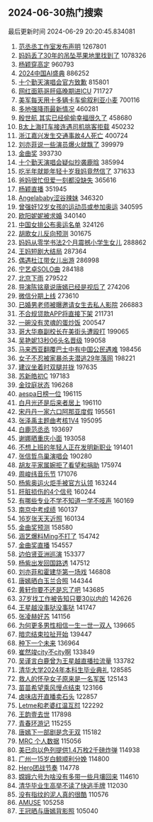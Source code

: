 ## 2024-06-30热门搜索 
最后更新时间 2024-06-29 20:20:45.834081 
1. [范丞丞工作室发布声明](https://s.weibo.com/weibo?q=%23%E8%8C%83%E4%B8%9E%E4%B8%9E%E5%B7%A5%E4%BD%9C%E5%AE%A4%E5%8F%91%E5%B8%83%E5%A3%B0%E6%98%8E%23&t=31&band_rank=1&Refer=top) 1267801
1. [妈妈丢了30年的吊坠苹果地里找到了](https://s.weibo.com/weibo?q=%23%E5%A6%88%E5%A6%88%E4%B8%A2%E4%BA%8630%E5%B9%B4%E7%9A%84%E5%90%8A%E5%9D%A0%E8%8B%B9%E6%9E%9C%E5%9C%B0%E9%87%8C%E6%89%BE%E5%88%B0%E4%BA%86%23&t=31&band_rank=1&Refer=top) 1078326
1. [杨颖穿高定](https://s.weibo.com/weibo?q=%23%E6%9D%A8%E9%A2%96%E7%A9%BF%E9%AB%98%E5%AE%9A%23&t=31&band_rank=2&Refer=top) 960793
1. [2024中国AI盛典](https://s.weibo.com/weibo?q=%232024%E4%B8%AD%E5%9B%BDAI%E7%9B%9B%E5%85%B8%23&t=31&band_rank=3&Refer=top) 886252
1. [十个勤天演唱会官方致歉](https://s.weibo.com/weibo?q=%23%E5%8D%81%E4%B8%AA%E5%8B%A4%E5%A4%A9%E6%BC%94%E5%94%B1%E4%BC%9A%E5%AE%98%E6%96%B9%E8%87%B4%E6%AD%89%23&t=31&band_rank=4&Refer=top) 815801
1. [网红面筋哥肝癌晚期进ICU](https://s.weibo.com/weibo?q=%23%E7%BD%91%E7%BA%A2%E9%9D%A2%E7%AD%8B%E5%93%A5%E8%82%9D%E7%99%8C%E6%99%9A%E6%9C%9F%E8%BF%9BICU%23&t=31&band_rank=5&Refer=top) 711727
1. [美军每天用十多辆卡车偷叙利亚小麦](https://s.weibo.com/weibo?q=%23%E7%BE%8E%E5%86%9B%E6%AF%8F%E5%A4%A9%E7%94%A8%E5%8D%81%E5%A4%9A%E8%BE%86%E5%8D%A1%E8%BD%A6%E5%81%B7%E5%8F%99%E5%88%A9%E4%BA%9A%E5%B0%8F%E9%BA%A6%23&t=31&band_rank=2&Refer=top) 700116
1. [多地强降雨最新情况](https://s.weibo.com/weibo?q=%23%E5%A4%9A%E5%9C%B0%E5%BC%BA%E9%99%8D%E9%9B%A8%E6%9C%80%E6%96%B0%E6%83%85%E5%86%B5%23&t=31&band_rank=3&Refer=top) 460281
1. [殷世航 其实已经偷偷幸福很久了](https://s.weibo.com/weibo?q=%E6%AE%B7%E4%B8%96%E8%88%AA%20%E5%85%B6%E5%AE%9E%E5%B7%B2%E7%BB%8F%E5%81%B7%E5%81%B7%E5%B9%B8%E7%A6%8F%E5%BE%88%E4%B9%85%E4%BA%86&t=31&band_rank=4&Refer=top) 458680
1. [B太上海打车接连遇司机挑客拒载](https://s.weibo.com/weibo?q=%23B%E5%A4%AA%E4%B8%8A%E6%B5%B7%E6%89%93%E8%BD%A6%E6%8E%A5%E8%BF%9E%E9%81%87%E5%8F%B8%E6%9C%BA%E6%8C%91%E5%AE%A2%E6%8B%92%E8%BD%BD%23&t=31&band_rank=5&Refer=top) 450232
1. [浙江嘉兴发生交通事故4人死亡](https://s.weibo.com/weibo?q=%23%E6%B5%99%E6%B1%9F%E5%98%89%E5%85%B4%E5%8F%91%E7%94%9F%E4%BA%A4%E9%80%9A%E4%BA%8B%E6%95%854%E4%BA%BA%E6%AD%BB%E4%BA%A1%23&t=31&band_rank=6&Refer=top) 400724
1. [刘亦菲说一些演员爆火就飘了](https://s.weibo.com/weibo?q=%23%E5%88%98%E4%BA%A6%E8%8F%B2%E8%AF%B4%E4%B8%80%E4%BA%9B%E6%BC%94%E5%91%98%E7%88%86%E7%81%AB%E5%B0%B1%E9%A3%98%E4%BA%86%23&t=31&band_rank=7&Refer=top) 399979
1. [金曲奖](https://s.weibo.com/weibo?q=%E9%87%91%E6%9B%B2%E5%A5%96&t=31&band_rank=7&Refer=top) 393730
1. [十个勤天演唱会疑似抄袭鹿晗](https://s.weibo.com/weibo?q=%23%E5%8D%81%E4%B8%AA%E5%8B%A4%E5%A4%A9%E6%BC%94%E5%94%B1%E4%BC%9A%E7%96%91%E4%BC%BC%E6%8A%84%E8%A2%AD%E9%B9%BF%E6%99%97%23&t=31&band_rank=8&Refer=top) 385994
1. [吃半年就能年轻十岁我妈竟然信了](https://s.weibo.com/weibo?q=%23%E5%90%83%E5%8D%8A%E5%B9%B4%E5%B0%B1%E8%83%BD%E5%B9%B4%E8%BD%BB%E5%8D%81%E5%B2%81%E6%88%91%E5%A6%88%E7%AB%9F%E7%84%B6%E4%BF%A1%E4%BA%86%23&t=31&band_rank=9&Refer=top) 371633
1. [爸妈很忙但爱一刻都没缺失](https://s.weibo.com/weibo?q=%23%E7%88%B8%E5%A6%88%E5%BE%88%E5%BF%99%E4%BD%86%E7%88%B1%E4%B8%80%E5%88%BB%E9%83%BD%E6%B2%A1%E7%BC%BA%E5%A4%B1%23&t=31&band_rank=10&Refer=top) 365616
1. [杨颖直播](https://s.weibo.com/weibo?q=%E6%9D%A8%E9%A2%96%E7%9B%B4%E6%92%AD&t=31&band_rank=11&Refer=top) 351945
1. [Angelababy涩谷辣妹](https://s.weibo.com/weibo?q=%23Angelababy%E6%B6%A9%E8%B0%B7%E8%BE%A3%E5%A6%B9%23&t=31&band_rank=8&Refer=top) 346320
1. [曾强奸12岁女孩的运动员或参加奥运](https://s.weibo.com/weibo?q=%23%E6%9B%BE%E5%BC%BA%E5%A5%B812%E5%B2%81%E5%A5%B3%E5%AD%A9%E7%9A%84%E8%BF%90%E5%8A%A8%E5%91%98%E6%88%96%E5%8F%82%E5%8A%A0%E5%A5%A5%E8%BF%90%23&t=31&band_rank=12&Refer=top) 340595
1. [欧阳妮妮被求婚](https://s.weibo.com/weibo?q=%E6%AC%A7%E9%98%B3%E5%A6%AE%E5%A6%AE%E8%A2%AB%E6%B1%82%E5%A9%9A&t=31&band_rank=13&Refer=top) 340140
1. [中国女排公布奥运名单](https://s.weibo.com/weibo?q=%23%E4%B8%AD%E5%9B%BD%E5%A5%B3%E6%8E%92%E5%85%AC%E5%B8%83%E5%A5%A5%E8%BF%90%E5%90%8D%E5%8D%95%23&t=31&band_rank=14&Refer=top) 324126
1. [胡歌女儿反向预测](https://s.weibo.com/weibo?q=%23%E8%83%A1%E6%AD%8C%E5%A5%B3%E5%84%BF%E5%8F%8D%E5%90%91%E9%A2%84%E6%B5%8B%23&t=31&band_rank=15&Refer=top) 301675
1. [妈妈从零学书法2个月震撼小学生女儿](https://s.weibo.com/weibo?q=%23%E5%A6%88%E5%A6%88%E4%BB%8E%E9%9B%B6%E5%AD%A6%E4%B9%A6%E6%B3%952%E4%B8%AA%E6%9C%88%E9%9C%87%E6%92%BC%E5%B0%8F%E5%AD%A6%E7%94%9F%E5%A5%B3%E5%84%BF%23&t=31&band_rank=10&Refer=top) 288862
1. [王妈短剧大结局](https://s.weibo.com/weibo?q=%23%E7%8E%8B%E5%A6%88%E7%9F%AD%E5%89%A7%E5%A4%A7%E7%BB%93%E5%B1%80%23&t=31&band_rank=11&Refer=top) 287364
1. [偶遇杜江带女儿出游](https://s.weibo.com/weibo?q=%23%E5%81%B6%E9%81%87%E6%9D%9C%E6%B1%9F%E5%B8%A6%E5%A5%B3%E5%84%BF%E5%87%BA%E6%B8%B8%23&t=31&band_rank=12&Refer=top) 286998
1. [宁艺卓SOLO曲](https://s.weibo.com/weibo?q=%E5%AE%81%E8%89%BA%E5%8D%93SOLO%E6%9B%B2&t=31&band_rank=14&Refer=top) 284188
1. [北京下雨](https://s.weibo.com/weibo?q=%23%E5%8C%97%E4%BA%AC%E4%B8%8B%E9%9B%A8%23&t=31&band_rank=15&Refer=top) 279522
1. [导演陈铭章说唐嫣已经是视后了](https://s.weibo.com/weibo?q=%23%E5%AF%BC%E6%BC%94%E9%99%88%E9%93%AD%E7%AB%A0%E8%AF%B4%E5%94%90%E5%AB%A3%E5%B7%B2%E7%BB%8F%E6%98%AF%E8%A7%86%E5%90%8E%E4%BA%86%23&t=31&band_rank=16&Refer=top) 274206
1. [微信分期上线](https://s.weibo.com/weibo?q=%23%E5%BE%AE%E4%BF%A1%E5%88%86%E6%9C%9F%E4%B8%8A%E7%BA%BF%23&t=31&band_rank=17&Refer=top) 273610
1. [已婚男老师被曝邀请女生去私人影院](https://s.weibo.com/weibo?q=%23%E5%B7%B2%E5%A9%9A%E7%94%B7%E8%80%81%E5%B8%88%E8%A2%AB%E6%9B%9D%E9%82%80%E8%AF%B7%E5%A5%B3%E7%94%9F%E5%8E%BB%E7%A7%81%E4%BA%BA%E5%BD%B1%E9%99%A2%23&t=31&band_rank=18&Refer=top) 266883
1. [不合规贷款APP将直接下架](https://s.weibo.com/weibo?q=%23%E4%B8%8D%E5%90%88%E8%A7%84%E8%B4%B7%E6%AC%BEAPP%E5%B0%86%E7%9B%B4%E6%8E%A5%E4%B8%8B%E6%9E%B6%23&t=31&band_rank=19&Refer=top) 211731
1. [一碗没有灵魂的蛋炒饭](https://s.weibo.com/weibo?q=%E4%B8%80%E7%A2%97%E6%B2%A1%E6%9C%89%E7%81%B5%E9%AD%82%E7%9A%84%E8%9B%8B%E7%82%92%E9%A5%AD&t=31&band_rank=16&Refer=top) 200547
1. [哥大华裔副校长在美街头遭殴打](https://s.weibo.com/weibo?q=%23%E5%93%A5%E5%A4%A7%E5%8D%8E%E8%A3%94%E5%89%AF%E6%A0%A1%E9%95%BF%E5%9C%A8%E7%BE%8E%E8%A1%97%E5%A4%B4%E9%81%AD%E6%AE%B4%E6%89%93%23&t=31&band_rank=43&Refer=top) 199065
1. [吴艳妮13秒06头名晋级](https://s.weibo.com/weibo?q=%23%E5%90%B4%E8%89%B3%E5%A6%AE13%E7%A7%9206%E5%A4%B4%E5%90%8D%E6%99%8B%E7%BA%A7%23&t=31&band_rank=20&Refer=top) 199058
1. [马来西亚翻覆巴士中有中国公民遇难](https://s.weibo.com/weibo?q=%23%E9%A9%AC%E6%9D%A5%E8%A5%BF%E4%BA%9A%E7%BF%BB%E8%A6%86%E5%B7%B4%E5%A3%AB%E4%B8%AD%E6%9C%89%E4%B8%AD%E5%9B%BD%E5%85%AC%E6%B0%91%E9%81%87%E9%9A%BE%23&t=31&band_rank=20&Refer=top) 198456
1. [女子不忍被家暴杀夫潜逃29年落网](https://s.weibo.com/weibo?q=%23%E5%A5%B3%E5%AD%90%E4%B8%8D%E5%BF%8D%E8%A2%AB%E5%AE%B6%E6%9A%B4%E6%9D%80%E5%A4%AB%E6%BD%9C%E9%80%8329%E5%B9%B4%E8%90%BD%E7%BD%91%23&t=31&band_rank=21&Refer=top) 198221
1. [建议坐着时双腿并拢](https://s.weibo.com/weibo?q=%23%E5%BB%BA%E8%AE%AE%E5%9D%90%E7%9D%80%E6%97%B6%E5%8F%8C%E8%85%BF%E5%B9%B6%E6%8B%A2%23&t=31&band_rank=21&Refer=top) 197635
1. [苏新皓初C](https://s.weibo.com/weibo?q=%E8%8B%8F%E6%96%B0%E7%9A%93%E5%88%9DC&t=31&band_rank=23&Refer=top) 197183
1. [金玟庭状态](https://s.weibo.com/weibo?q=%23%E9%87%91%E7%8E%9F%E5%BA%AD%E7%8A%B6%E6%80%81%23&t=31&band_rank=24&Refer=top) 196268
1. [aespa日榜一位](https://s.weibo.com/weibo?q=%23aespa%E6%97%A5%E6%A6%9C%E4%B8%80%E4%BD%8D%23&t=31&band_rank=22&Refer=top) 196115
1. [白月光还是后来者居上](https://s.weibo.com/weibo?q=%23%E7%99%BD%E6%9C%88%E5%85%89%E8%BF%98%E6%98%AF%E5%90%8E%E6%9D%A5%E8%80%85%E5%B1%85%E4%B8%8A%23&t=31&band_rank=25&Refer=top) 196110
1. [宋丹丹一家六口阿那亚度假](https://s.weibo.com/weibo?q=%23%E5%AE%8B%E4%B8%B9%E4%B8%B9%E4%B8%80%E5%AE%B6%E5%85%AD%E5%8F%A3%E9%98%BF%E9%82%A3%E4%BA%9A%E5%BA%A6%E5%81%87%23&t=31&band_rank=26&Refer=top) 195561
1. [张泽禹主题曲考核1V4](https://s.weibo.com/weibo?q=%23%E5%BC%A0%E6%B3%BD%E7%A6%B9%E4%B8%BB%E9%A2%98%E6%9B%B2%E8%80%83%E6%A0%B81V4%23&t=31&band_rank=27&Refer=top) 195095
1. [白鹿范丞丞](https://s.weibo.com/weibo?q=%E7%99%BD%E9%B9%BF%E8%8C%83%E4%B8%9E%E4%B8%9E&t=31&band_rank=23&Refer=top) 193697
1. [谢娜晒重庆小面](https://s.weibo.com/weibo?q=%23%E8%B0%A2%E5%A8%9C%E6%99%92%E9%87%8D%E5%BA%86%E5%B0%8F%E9%9D%A2%23&t=31&band_rank=24&Refer=top) 193058
1. [不想上班的年轻人正在发明新职业](https://s.weibo.com/weibo?q=%23%E4%B8%8D%E6%83%B3%E4%B8%8A%E7%8F%AD%E7%9A%84%E5%B9%B4%E8%BD%BB%E4%BA%BA%E6%AD%A3%E5%9C%A8%E5%8F%91%E6%98%8E%E6%96%B0%E8%81%8C%E4%B8%9A%23&t=31&band_rank=25&Refer=top) 191401
1. [张信哲鸟巢演唱会](https://s.weibo.com/weibo?q=%E5%BC%A0%E4%BF%A1%E5%93%B2%E9%B8%9F%E5%B7%A2%E6%BC%94%E5%94%B1%E4%BC%9A&t=31&band_rank=28&Refer=top) 190280
1. [胡友平家属婉拒了看望和捐助](https://s.weibo.com/weibo?q=%23%E8%83%A1%E5%8F%8B%E5%B9%B3%E5%AE%B6%E5%B1%9E%E5%A9%89%E6%8B%92%E4%BA%86%E7%9C%8B%E6%9C%9B%E5%92%8C%E6%8D%90%E5%8A%A9%23&t=31&band_rank=26&Refer=top) 175974
1. [周峻纬音乐节](https://s.weibo.com/weibo?q=%E5%91%A8%E5%B3%BB%E7%BA%AC%E9%9F%B3%E4%B9%90%E8%8A%82&t=31&band_rank=31&Refer=top) 171076
1. [杨紫奥运火炬手被官方认领](https://s.weibo.com/weibo?q=%23%E6%9D%A8%E7%B4%AB%E5%A5%A5%E8%BF%90%E7%81%AB%E7%82%AC%E6%89%8B%E8%A2%AB%E5%AE%98%E6%96%B9%E8%AE%A4%E9%A2%86%23&t=31&band_rank=32&Refer=top) 163244
1. [肝脏损伤的4个信号](https://s.weibo.com/weibo?q=%23%E8%82%9D%E8%84%8F%E6%8D%9F%E4%BC%A4%E7%9A%844%E4%B8%AA%E4%BF%A1%E5%8F%B7%23&t=31&band_rank=33&Refer=top) 160244
1. [有哪些专业不学不知道一学不吱声](https://s.weibo.com/weibo?q=%23%E6%9C%89%E5%93%AA%E4%BA%9B%E4%B8%93%E4%B8%9A%E4%B8%8D%E5%AD%A6%E4%B8%8D%E7%9F%A5%E9%81%93%E4%B8%80%E5%AD%A6%E4%B8%8D%E5%90%B1%E5%A3%B0%23&t=31&band_rank=34&Refer=top) 160169
1. [南京中考成绩](https://s.weibo.com/weibo?q=%E5%8D%97%E4%BA%AC%E4%B8%AD%E8%80%83%E6%88%90%E7%BB%A9&t=31&band_rank=35&Refer=top) 160137
1. [16岁张天天近照](https://s.weibo.com/weibo?q=%2316%E5%B2%81%E5%BC%A0%E5%A4%A9%E5%A4%A9%E8%BF%91%E7%85%A7%23&t=31&band_rank=36&Refer=top) 160134
1. [金曲奖预测](https://s.weibo.com/weibo?q=%E9%87%91%E6%9B%B2%E5%A5%96%E9%A2%84%E6%B5%8B&t=31&band_rank=37&Refer=top) 158580
1. [涵艺爆料Ming不打了](https://s.weibo.com/weibo?q=%23%E6%B6%B5%E8%89%BA%E7%88%86%E6%96%99Ming%E4%B8%8D%E6%89%93%E4%BA%86%23&t=31&band_rank=49&Refer=top) 154742
1. [金曲奖直播](https://s.weibo.com/weibo?q=%E9%87%91%E6%9B%B2%E5%A5%96%E7%9B%B4%E6%92%AD&t=31&band_rank=41&Refer=top) 154557
1. [边伯贤亚洲巡演](https://s.weibo.com/weibo?q=%23%E8%BE%B9%E4%BC%AF%E8%B4%A4%E4%BA%9A%E6%B4%B2%E5%B7%A1%E6%BC%94%23&t=31&band_rank=42&Refer=top) 153377
1. [杨紫出发回国路透](https://s.weibo.com/weibo?q=%23%E6%9D%A8%E7%B4%AB%E5%87%BA%E5%8F%91%E5%9B%9E%E5%9B%BD%E8%B7%AF%E9%80%8F%23&t=31&band_rank=27&Refer=top) 147512
1. [刘亦菲和霍建华第一场戏](https://s.weibo.com/weibo?q=%23%E5%88%98%E4%BA%A6%E8%8F%B2%E5%92%8C%E9%9C%8D%E5%BB%BA%E5%8D%8E%E7%AC%AC%E4%B8%80%E5%9C%BA%E6%88%8F%23&t=31&band_rank=28&Refer=top) 146808
1. [唐嫣晒白玉兰合照](https://s.weibo.com/weibo?q=%23%E5%94%90%E5%AB%A3%E6%99%92%E7%99%BD%E7%8E%89%E5%85%B0%E5%90%88%E7%85%A7%23&t=31&band_rank=29&Refer=top) 144344
1. [黄轩你要不还是忘了吧](https://s.weibo.com/weibo?q=%23%E9%BB%84%E8%BD%A9%E4%BD%A0%E8%A6%81%E4%B8%8D%E8%BF%98%E6%98%AF%E5%BF%98%E4%BA%86%E5%90%A7%23&t=31&band_rank=30&Refer=top) 143685
1. [37岁找工作被告知只要30以内的](https://s.weibo.com/weibo?q=%2337%E5%B2%81%E6%89%BE%E5%B7%A5%E4%BD%9C%E8%A2%AB%E5%91%8A%E7%9F%A5%E5%8F%AA%E8%A6%8130%E4%BB%A5%E5%86%85%E7%9A%84%23&t=31&band_rank=31&Refer=top) 142626
1. [王星越没事哒没事哒](https://s.weibo.com/weibo?q=%23%E7%8E%8B%E6%98%9F%E8%B6%8A%E6%B2%A1%E4%BA%8B%E5%93%92%E6%B2%A1%E4%BA%8B%E5%93%92%23&t=31&band_rank=32&Refer=top) 141747
1. [张凌赫好苏](https://s.weibo.com/weibo?q=%E5%BC%A0%E5%87%8C%E8%B5%AB%E5%A5%BD%E8%8B%8F&t=31&band_rank=33&Refer=top) 141156
1. [为何更多男性相信一生一世一双人](https://s.weibo.com/weibo?q=%23%E4%B8%BA%E4%BD%95%E6%9B%B4%E5%A4%9A%E7%94%B7%E6%80%A7%E7%9B%B8%E4%BF%A1%E4%B8%80%E7%94%9F%E4%B8%80%E4%B8%96%E4%B8%80%E5%8F%8C%E4%BA%BA%23&t=31&band_rank=34&Refer=top) 139665
1. [暗恋结束拉扯开始](https://s.weibo.com/weibo?q=%23%E6%9A%97%E6%81%8B%E7%BB%93%E6%9D%9F%E6%8B%89%E6%89%AF%E5%BC%80%E5%A7%8B%23&t=31&band_rank=35&Refer=top) 139447
1. [种下一个未来](https://s.weibo.com/weibo?q=%E7%A7%8D%E4%B8%8B%E4%B8%80%E4%B8%AA%E6%9C%AA%E6%9D%A5&t=31&band_rank=36&Refer=top) 136964
1. [崔然竣city不city啊](https://s.weibo.com/weibo?q=%23%E5%B4%94%E7%84%B6%E7%AB%A3city%E4%B8%8Dcity%E5%95%8A%23&t=31&band_rank=37&Refer=top) 133849
1. [吴谨言白鹿曾为王星越直播拉流量](https://s.weibo.com/weibo?q=%23%E5%90%B4%E8%B0%A8%E8%A8%80%E7%99%BD%E9%B9%BF%E6%9B%BE%E4%B8%BA%E7%8E%8B%E6%98%9F%E8%B6%8A%E7%9B%B4%E6%92%AD%E6%8B%89%E6%B5%81%E9%87%8F%23&t=31&band_rank=43&Refer=top) 133782
1. [清华大学2024年本科生毕业典礼](https://s.weibo.com/weibo?q=%23%E6%B8%85%E5%8D%8E%E5%A4%A7%E5%AD%A62024%E5%B9%B4%E6%9C%AC%E7%A7%91%E7%94%9F%E6%AF%95%E4%B8%9A%E5%85%B8%E7%A4%BC%23&t=31&band_rank=38&Refer=top) 128585
1. [救人的怀孕女子原来是一名军医](https://s.weibo.com/weibo?q=%23%E6%95%91%E4%BA%BA%E7%9A%84%E6%80%80%E5%AD%95%E5%A5%B3%E5%AD%90%E5%8E%9F%E6%9D%A5%E6%98%AF%E4%B8%80%E5%90%8D%E5%86%9B%E5%8C%BB%23&t=31&band_rank=39&Refer=top) 125143
1. [苗苗希望乘风慢点结束](https://s.weibo.com/weibo?q=%23%E8%8B%97%E8%8B%97%E5%B8%8C%E6%9C%9B%E4%B9%98%E9%A3%8E%E6%85%A2%E7%82%B9%E7%BB%93%E6%9D%9F%23&t=31&band_rank=40&Refer=top) 123166
1. [卤味店开直播卖石头](https://s.weibo.com/weibo?q=%23%E5%8D%A4%E5%91%B3%E5%BA%97%E5%BC%80%E7%9B%B4%E6%92%AD%E5%8D%96%E7%9F%B3%E5%A4%B4%23&t=31&band_rank=41&Refer=top) 122857
1. [Letme和老婆红温互怼](https://s.weibo.com/weibo?q=%23Letme%E5%92%8C%E8%80%81%E5%A9%86%E7%BA%A2%E6%B8%A9%E4%BA%92%E6%80%BC%23&t=31&band_rank=42&Refer=top) 122292
1. [王韵壹去世](https://s.weibo.com/weibo?q=%23%E7%8E%8B%E9%9F%B5%E5%A3%B9%E5%8E%BB%E4%B8%96%23&t=31&band_rank=44&Refer=top) 117898
1. [青春环游记](https://s.weibo.com/weibo?q=%E9%9D%92%E6%98%A5%E7%8E%AF%E6%B8%B8%E8%AE%B0&t=31&band_rank=45&Refer=top) 115255
1. [唐嫣下一部剧是念无双](https://s.weibo.com/weibo?q=%23%E5%94%90%E5%AB%A3%E4%B8%8B%E4%B8%80%E9%83%A8%E5%89%A7%E6%98%AF%E5%BF%B5%E6%97%A0%E5%8F%8C%23&t=31&band_rank=45&Refer=top) 115182
1. [MRC 个人数据](https://s.weibo.com/weibo?q=MRC%20%E4%B8%AA%E4%BA%BA%E6%95%B0%E6%8D%AE&t=31&band_rank=46&Refer=top) 115056
1. [美已向以色列提供1.4万枚2千磅炸弹](https://s.weibo.com/weibo?q=%23%E7%BE%8E%E5%B7%B2%E5%90%91%E4%BB%A5%E8%89%B2%E5%88%97%E6%8F%90%E4%BE%9B1.4%E4%B8%87%E6%9E%9A2%E5%8D%83%E7%A3%85%E7%82%B8%E5%BC%B9%23&t=31&band_rank=47&Refer=top) 114938
1. [广州一15岁白鲸顺利分娩](https://s.weibo.com/weibo?q=%23%E5%B9%BF%E5%B7%9E%E4%B8%8015%E5%B2%81%E7%99%BD%E9%B2%B8%E9%A1%BA%E5%88%A9%E5%88%86%E5%A8%A9%23&t=31&band_rank=48&Refer=top) 114800
1. [Hero团战节奏](https://s.weibo.com/weibo?q=%23Hero%E5%9B%A2%E6%88%98%E8%8A%82%E5%A5%8F%23&t=31&band_rank=49&Refer=top) 114778
1. [嫦娥六号为啥没有多带一些月壤回来](https://s.weibo.com/weibo?q=%23%E5%AB%A6%E5%A8%A5%E5%85%AD%E5%8F%B7%E4%B8%BA%E5%95%A5%E6%B2%A1%E6%9C%89%E5%A4%9A%E5%B8%A6%E4%B8%80%E4%BA%9B%E6%9C%88%E5%A3%A4%E5%9B%9E%E6%9D%A5%23&t=31&band_rank=50&Refer=top) 114610
1. [清华毕业生高举不读了快逃手牌](https://s.weibo.com/weibo?q=%23%E6%B8%85%E5%8D%8E%E6%AF%95%E4%B8%9A%E7%94%9F%E9%AB%98%E4%B8%BE%E4%B8%8D%E8%AF%BB%E4%BA%86%E5%BF%AB%E9%80%83%E6%89%8B%E7%89%8C%23&t=31&band_rank=46&Refer=top) 112030
1. [没有指纹的泥人真的很酷](https://s.weibo.com/weibo?q=%23%E6%B2%A1%E6%9C%89%E6%8C%87%E7%BA%B9%E7%9A%84%E6%B3%A5%E4%BA%BA%E7%9C%9F%E7%9A%84%E5%BE%88%E9%85%B7%23&t=31&band_rank=47&Refer=top) 110576
1. [AMUSE](https://s.weibo.com/weibo?q=AMUSE&t=31&band_rank=48&Refer=top) 105258
1. [王冠晒与唐嫣背影照](https://s.weibo.com/weibo?q=%23%E7%8E%8B%E5%86%A0%E6%99%92%E4%B8%8E%E5%94%90%E5%AB%A3%E8%83%8C%E5%BD%B1%E7%85%A7%23&t=31&band_rank=50&Refer=top) 105040

